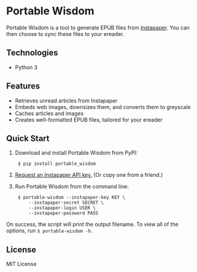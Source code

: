 # Portable Wisdom

Portable Wisdom is a tool to generate EPUB files from [Instapaper](https://www.instapaper.com/). You can then choose to sync these files to your ereader.

## Technologies

- Python 3

## Features

- Retrieves unread articles from Instapaper
- Embeds web images, downsizes them, and converts them to greyscale
- Caches articles and images
- Creates well-formatted EPUB files, tailored for your ereader

## Quick Start

1. Download and install Portable Wisdom from PyPI:

		$ pip install portable_wisdom

2. [Request an Instapaper API key.](https://www.instapaper.com/main/request_oauth_consumer_token) (Or copy one from a friend.)
4. Run Portable Wisdom from the command line:

		$ portable-wisdom --instapaper-key KEY \
			--instapaper-secret SECRET \
			--instapaper-login USER \
			--instapaper-password PASS

On success, the script will print the output filename. To view all of the options, run `$ portable-wisdom -h`.

## License

MIT License
